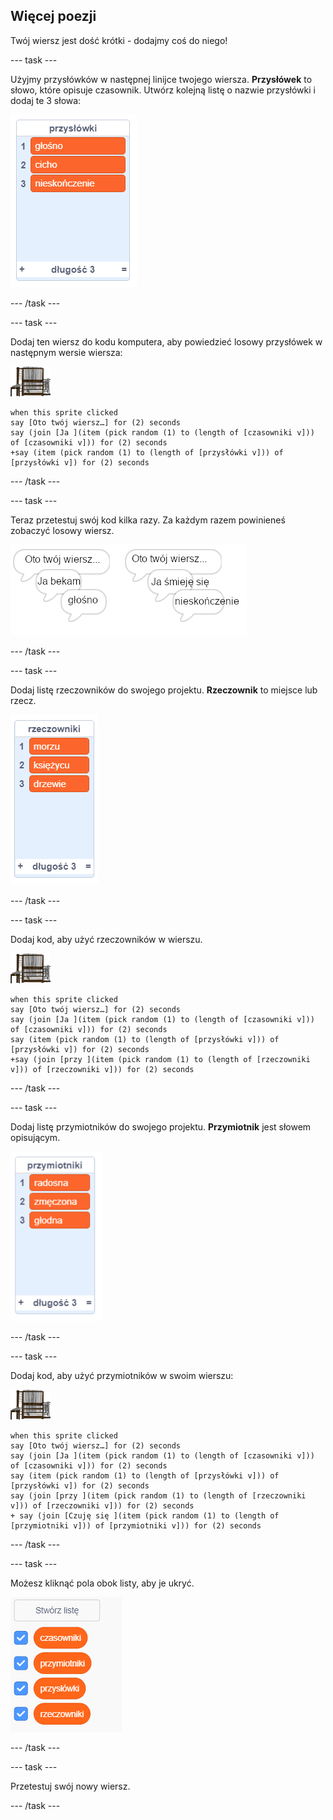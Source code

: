 ## Więcej poezji

Twój wiersz jest dość krótki - dodajmy coś do niego!

--- task ---

Użyjmy przysłówków w następnej linijce twojego wiersza. **Przysłówek** to słowo, które opisuje czasownik. Utwórz kolejną listę o nazwie przysłówki i dodaj te 3 słowa:

![lista ze słowami głośno, cicho, nieskończenie](images/poetry-adverbs.png)

--- /task ---

--- task ---

Dodaj ten wiersz do kodu komputera, aby powiedzieć losowy przysłówek w następnym wersie wiersza:

![duszek komputera](images/computer-sprite.png)

```blocks3
when this sprite clicked
say [Oto twój wiersz…] for (2) seconds
say (join [Ja ](item (pick random (1) to (length of [czasowniki v])) of [czasowniki v])) for (2) seconds
+say (item (pick random (1) to (length of [przysłówki v])) of [przysłówki v]) for (2) seconds
```

--- /task ---

--- task ---

Teraz przetestuj swój kod kilka razy. Za każdym razem powinieneś zobaczyć losowy wiersz.

![losowe dymki z przysłówkami](images/poetry-adverb-test.png)

--- /task ---

--- task ---

Dodaj listę rzeczowników do swojego projektu. **Rzeczownik** to miejsce lub rzecz.

![lista rzeczowników ze słowami morze, księżyc, drzewo](images/poetry-nouns.png)

--- /task ---

--- task ---

Dodaj kod, aby użyć rzeczowników w wierszu.

![duszek komputera](images/computer-sprite.png)

```blocks3
when this sprite clicked
say [Oto twój wiersz…] for (2) seconds
say (join [Ja ](item (pick random (1) to (length of [czasowniki v])) of [czasowniki v])) for (2) seconds
say (item (pick random (1) to (length of [przysłówki v])) of [przysłówki v]) for (2) seconds
+say (join [przy ](item (pick random (1) to (length of [rzeczowniki v])) of [rzeczowniki v])) for (2) seconds
```

--- /task ---

--- task ---

Dodaj listę przymiotników do swojego projektu. **Przymiotnik** jest słowem opisującym.

![lista przymiotników radosny, zmęczony, głodny](images/poetry-adjectives.png)

--- /task ---

--- task ---

Dodaj kod, aby użyć przymiotników w swoim wierszu:

![duszek komputera](images/computer-sprite.png)

```blocks3
when this sprite clicked
say [Oto twój wiersz…] for (2) seconds
say (join [Ja ](item (pick random (1) to (length of [czasowniki v])) of [czasowniki v])) for (2) seconds
say (item (pick random (1) to (length of [przysłówki v])) of [przysłówki v]) for (2) seconds
say (join [przy ](item (pick random (1) to (length of [rzeczowniki v])) of [rzeczowniki v])) for (2) seconds
+ say (join [Czuję się ](item (pick random (1) to (length of [przymiotniki v])) of [przymiotniki v])) for (2) seconds
```

--- /task ---

--- task ---

Możesz kliknąć pola obok listy, aby je ukryć.

![wyświetlić zmienne z zaznaczonymi polami wyboru](images/poetry-lists-tick.png)

--- /task ---

--- task ---

Przetestuj swój nowy wiersz.

--- /task ---
